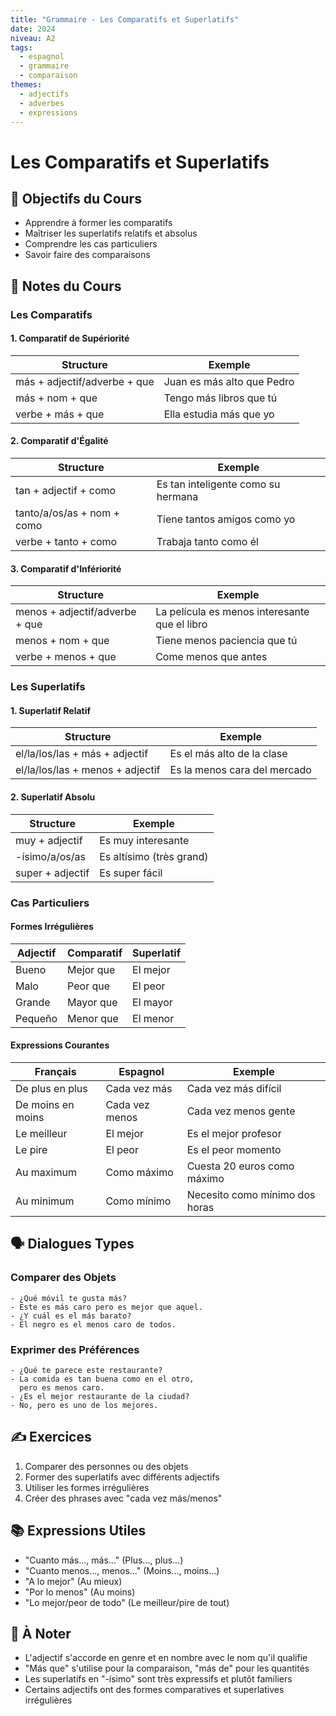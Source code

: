 ```yaml
---
title: "Grammaire - Les Comparatifs et Superlatifs"
date: 2024
niveau: A2
tags:
  - espagnol
  - grammaire
  - comparaison
themes:
  - adjectifs
  - adverbes
  - expressions
---
```


# Les Comparatifs et Superlatifs

## 🎯 Objectifs du Cours
- Apprendre à former les comparatifs
- Maîtriser les superlatifs relatifs et absolus
- Comprendre les cas particuliers
- Savoir faire des comparaisons

## 📝 Notes du Cours

### Les Comparatifs

#### 1. Comparatif de Supériorité
| Structure | Exemple |
|-----------|----------|
| más + adjectif/adverbe + que | Juan es más alto que Pedro |
| más + nom + que | Tengo más libros que tú |
| verbe + más + que | Ella estudia más que yo |

#### 2. Comparatif d'Égalité
| Structure | Exemple |
|-----------|----------|
| tan + adjectif + como | Es tan inteligente como su hermana |
| tanto/a/os/as + nom + como | Tiene tantos amigos como yo |
| verbe + tanto + como | Trabaja tanto como él |

#### 3. Comparatif d'Infériorité
| Structure | Exemple |
|-----------|----------|
| menos + adjectif/adverbe + que | La película es menos interesante que el libro |
| menos + nom + que | Tiene menos paciencia que tú |
| verbe + menos + que | Come menos que antes |

### Les Superlatifs

#### 1. Superlatif Relatif
| Structure | Exemple |
|-----------|----------|
| el/la/los/las + más + adjectif | Es el más alto de la clase |
| el/la/los/las + menos + adjectif | Es la menos cara del mercado |

#### 2. Superlatif Absolu
| Structure | Exemple |
|-----------|----------|
| muy + adjectif | Es muy interesante |
| -ísimo/a/os/as | Es altísimo (très grand) |
| super + adjectif | Es super fácil |

### Cas Particuliers

#### Formes Irrégulières
| Adjectif | Comparatif | Superlatif |
|----------|------------|------------|
| Bueno | Mejor que | El mejor |
| Malo | Peor que | El peor |
| Grande | Mayor que | El mayor |
| Pequeño | Menor que | El menor |

#### Expressions Courantes
| Français | Espagnol | Exemple |
|----------|----------|----------|
| De plus en plus | Cada vez más | Cada vez más difícil |
| De moins en moins | Cada vez menos | Cada vez menos gente |
| Le meilleur | El mejor | Es el mejor profesor |
| Le pire | El peor | Es el peor momento |
| Au maximum | Como máximo | Cuesta 20 euros como máximo |
| Au minimum | Como mínimo | Necesito como mínimo dos horas |

## 🗣️ Dialogues Types

### Comparer des Objets
```español
- ¿Qué móvil te gusta más?
- Este es más caro pero es mejor que aquel.
- ¿Y cuál es el más barato?
- El negro es el menos caro de todos.
```

### Exprimer des Préférences
```español
- ¿Qué te parece este restaurante?
- La comida es tan buena como en el otro,
  pero es menos caro.
- ¿Es el mejor restaurante de la ciudad?
- No, pero es uno de los mejores.
```

## ✍️ Exercices
1. Comparer des personnes ou des objets
2. Former des superlatifs avec différents adjectifs
3. Utiliser les formes irrégulières
4. Créer des phrases avec "cada vez más/menos"

## 📚 Expressions Utiles
- "Cuanto más..., más..." (Plus..., plus...)
- "Cuanto menos..., menos..." (Moins..., moins...)
- "A lo mejor" (Au mieux)
- "Por lo menos" (Au moins)
- "Lo mejor/peor de todo" (Le meilleur/pire de tout)

## 📌 À Noter
- L'adjectif s'accorde en genre et en nombre avec le nom qu'il qualifie
- "Más que" s'utilise pour la comparaison, "más de" pour les quantités
- Les superlatifs en "-ísimo" sont très expressifs et plutôt familiers
- Certains adjectifs ont des formes comparatives et superlatives irrégulières
